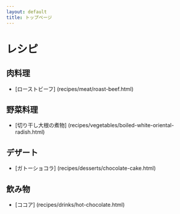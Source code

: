 ```yaml
---
layout: default
title: トップページ
---
```


# レシピ

## 肉料理

* [ローストビーフ] (recipes/meat/roast-beef.html)

## 野菜料理

* [切り干し大根の煮物] (recipes/vegetables/boiled-white-oriental-radish.html)

## デザート

* [ガトーショコラ] (recipes/desserts/chocolate-cake.html)

## 飲み物

* [ココア] (recipes/drinks/hot-chocolate.html)

